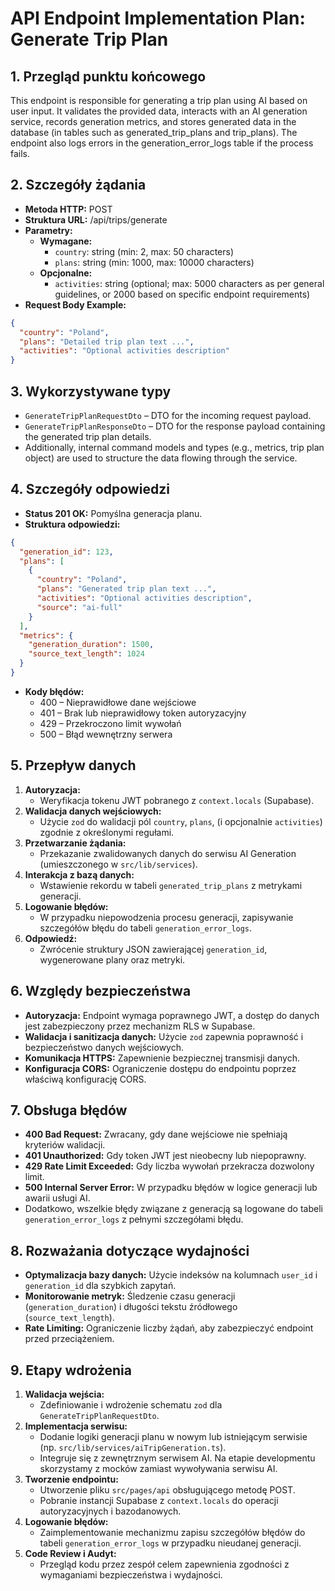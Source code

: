 # API Endpoint Implementation Plan: Generate Trip Plan

## 1. Przegląd punktu końcowego

This endpoint is responsible for generating a trip plan using AI based on user input. It validates the provided data, interacts with an AI generation service, records generation metrics, and stores generated data in the database (in tables such as generated_trip_plans and trip_plans). The endpoint also logs errors in the generation_error_logs table if the process fails.

## 2. Szczegóły żądania

- **Metoda HTTP:** POST
- **Struktura URL:** /api/trips/generate
- **Parametry:**
  - **Wymagane:**
    - `country`: string (min: 2, max: 50 characters)
    - `plans`: string (min: 1000, max: 10000 characters)
  - **Opcjonalne:**
    - `activities`: string (optional; max: 5000 characters as per general guidelines, or 2000 based on specific endpoint requirements)
- **Request Body Example:**

```json
{
  "country": "Poland",
  "plans": "Detailed trip plan text ...",
  "activities": "Optional activities description"
}
```

## 3. Wykorzystywane typy

- `GenerateTripPlanRequestDto` – DTO for the incoming request payload.
- `GenerateTripPlanResponseDto` – DTO for the response payload containing the generated trip plan details.
- Additionally, internal command models and types (e.g., metrics, trip plan object) are used to structure the data flowing through the service.

## 4. Szczegóły odpowiedzi

- **Status 201 OK:** Pomyślna generacja planu.
- **Struktura odpowiedzi:**

```json
{
  "generation_id": 123,
  "plans": [
    {
      "country": "Poland",
      "plans": "Generated trip plan text ...",
      "activities": "Optional activities description",
      "source": "ai-full"
    }
  ],
  "metrics": {
    "generation_duration": 1500,
    "source_text_length": 1024
  }
}
```

- **Kody błędów:**
  - 400 – Nieprawidłowe dane wejściowe
  - 401 – Brak lub nieprawidłowy token autoryzacyjny
  - 429 – Przekroczono limit wywołań
  - 500 – Błąd wewnętrzny serwera

## 5. Przepływ danych

1. **Autoryzacja:**
   - Weryfikacja tokenu JWT pobranego z `context.locals` (Supabase).
2. **Walidacja danych wejściowych:**
   - Użycie `zod` do walidacji pól `country`, `plans`, (i opcjonalnie `activities`) zgodnie z określonymi regułami.
3. **Przetwarzanie żądania:**
   - Przekazanie zwalidowanych danych do serwisu AI Generation (umieszczonego w `src/lib/services`).
4. **Interakcja z bazą danych:**
   - Wstawienie rekordu w tabeli `generated_trip_plans` z metrykami generacji.
5. **Logowanie błędów:**
   - W przypadku niepowodzenia procesu generacji, zapisywanie szczegółów błędu do tabeli `generation_error_logs`.
6. **Odpowiedź:**
   - Zwrócenie struktury JSON zawierającej `generation_id`, wygenerowane plany oraz metryki.

## 6. Względy bezpieczeństwa

- **Autoryzacja:** Endpoint wymaga poprawnego JWT, a dostęp do danych jest zabezpieczony przez mechanizm RLS w Supabase.
- **Walidacja i sanitizacja danych:** Użycie `zod` zapewnia poprawność i bezpieczeństwo danych wejściowych.
- **Komunikacja HTTPS:** Zapewnienie bezpiecznej transmisji danych.
- **Konfiguracja CORS:** Ograniczenie dostępu do endpointu poprzez właściwą konfigurację CORS.

## 7. Obsługa błędów

- **400 Bad Request:** Zwracany, gdy dane wejściowe nie spełniają kryteriów walidacji.
- **401 Unauthorized:** Gdy token JWT jest nieobecny lub niepoprawny.
- **429 Rate Limit Exceeded:** Gdy liczba wywołań przekracza dozwolony limit.
- **500 Internal Server Error:** W przypadku błędów w logice generacji lub awarii usługi AI.
- Dodatkowo, wszelkie błędy związane z generacją są logowane do tabeli `generation_error_logs` z pełnymi szczegółami błędu.

## 8. Rozważania dotyczące wydajności

- **Optymalizacja bazy danych:** Użycie indeksów na kolumnach `user_id` i `generation_id` dla szybkich zapytań.
- **Monitorowanie metryk:** Śledzenie czasu generacji (`generation_duration`) i długości tekstu źródłowego (`source_text_length`).
- **Rate Limiting:** Ograniczenie liczby żądań, aby zabezpieczyć endpoint przed przeciążeniem.

## 9. Etapy wdrożenia

1. **Walidacja wejścia:**
   - Zdefiniowanie i wdrożenie schematu `zod` dla `GenerateTripPlanRequestDto`.
2. **Implementacja serwisu:**
   - Dodanie logiki generacji planu w nowym lub istniejącym serwisie (np. `src/lib/services/aiTripGeneration.ts`).
   - Integruje się z zewnętrznym serwisem AI. Na etapie developmentu skorzystamy z mocków zamiast wywoływania serwisu AI.
3. **Tworzenie endpointu:**
   - Utworzenie pliku `src/pages/api` obsługującego metodę POST.
   - Pobranie instancji Supabase z `context.locals` do operacji autoryzacyjnych i bazodanowych.
4. **Logowanie błędów:**
   - Zaimplementowanie mechanizmu zapisu szczegółów błędów do tabeli `generation_error_logs` w przypadku nieudanej generacji.
5. **Code Review i Audyt:**
   - Przegląd kodu przez zespół celem zapewnienia zgodności z wymaganiami bezpieczeństwa i wydajności.
